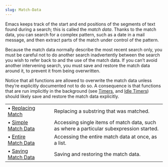 ```yaml
---
slug: Match-Data
---
```


Emacs keeps track of the start and end positions of the segments of text found during a search; this is called the *match data*. Thanks to the match data, you can search for a complex pattern, such as a date in a mail message, and then extract parts of the match under control of the pattern.

Because the match data normally describe the most recent search only, you must be careful not to do another search inadvertently between the search you wish to refer back to and the use of the match data. If you can’t avoid another intervening search, you must save and restore the match data around it, to prevent it from being overwritten.

Notice that all functions are allowed to overwrite the match data unless they’re explicitly documented not to do so. A consequence is that functions that are run implicitly in the background (see [Timers](Timers), and [Idle Timers](Idle-Timers)) should likely save and restore the match data explicitly.

|                                          |    |                                                                                         |
| :--------------------------------------- | -- | :-------------------------------------------------------------------------------------- |
| • [Replacing Match](Replacing-Match)     |    | Replacing a substring that was matched.                                                 |
| • [Simple Match Data](Simple-Match-Data) |    | Accessing single items of match data, such as where a particular subexpression started. |
| • [Entire Match Data](Entire-Match-Data) |    | Accessing the entire match data at once, as a list.                                     |
| • [Saving Match Data](Saving-Match-Data) |    | Saving and restoring the match data.                                                    |
